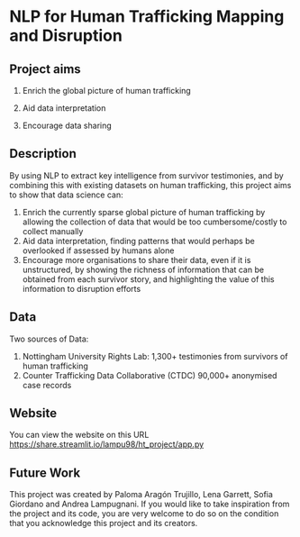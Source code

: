 # NLP for Human Trafficking Mapping and Disruption

## Project aims

1. Enrich the global picture of human trafficking

2. Aid data interpretation

3. Encourage data sharing

## Description
By using NLP to extract key intelligence from survivor testimonies, and by combining this with existing datasets on human trafficking, this project aims to show that data science can:
1. Enrich the currently sparse global picture of human trafficking by allowing the collection of data that would be too cumbersome/costly to collect manually
2. Aid data interpretation, finding patterns that would perhaps be overlooked if assessed by humans alone
3. Encourage more organisations to share their data, even if it is unstructured, by showing the richness of information that can be obtained from each survivor story, and highlighting the value of this information to disruption efforts


## Data
Two sources of Data:
1. Nottingham University Rights Lab: 1,300+ testimonies from survivors of human trafficking
2. Counter Trafficking Data Collaborative (CTDC) 90,000+ anonymised case records


## Website 
You can view the website on this URL
https://share.streamlit.io/lampu98/ht_project/app.py



## Future Work
This project was created by Paloma Aragón Trujillo, Lena Garrett, Sofia Giordano and Andrea Lampugnani. If you would like to take inspiration from the project and its code, you are very welcome to do so on the condition that you acknowledge this project and its creators.
